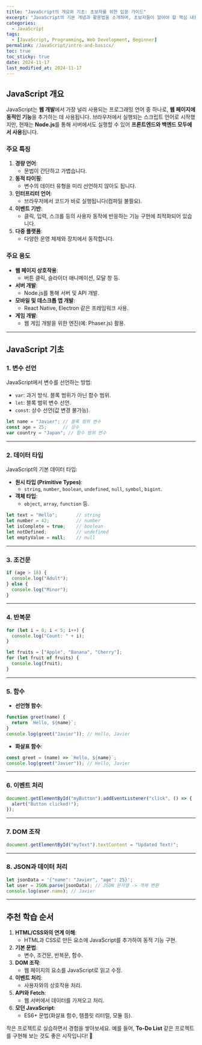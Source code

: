 ```yaml
---
title: "JavaScript의 개요와 기초: 초보자를 위한 입문 가이드"
excerpt: "JavaScript의 기본 개념과 활용법을 소개하며, 초보자들이 알아야 할 핵심 내용을 정리합니다."
categories:
  - JavaScript
tags:
  - [JavaScript, Programming, Web Development, Beginner]
permalink: /JavaScript/intro-and-basics/
toc: true
toc_sticky: true
date: 2024-11-17
last_modified_at: 2024-11-17
---
```


## JavaScript 개요

JavaScript는 **웹 개발**에서 가장 널리 사용되는 프로그래밍 언어 중 하나로, **웹 페이지에 동적인 기능**을 추가하는 데 사용됩니다. 브라우저에서 실행되는 스크립트 언어로 시작했지만, 현재는 **Node.js**를 통해 서버에서도 실행할 수 있어 **프론트엔드와 백엔드 모두에서 사용**됩니다.

### 주요 특징
1. **경량 언어**:
   - 문법이 간단하고 가볍습니다.
2. **동적 타이핑**:
   - 변수의 데이터 유형을 미리 선언하지 않아도 됩니다.
3. **인터프리터 언어**:
   - 브라우저에서 코드가 바로 실행됩니다(컴파일 불필요).
4. **이벤트 기반**:
   - 클릭, 입력, 스크롤 등의 사용자 동작에 반응하는 기능 구현에 최적화되어 있습니다.
5. **다중 플랫폼**:
   - 다양한 운영 체제와 장치에서 동작합니다.

### 주요 용도
- **웹 페이지 상호작용**:
  - 버튼 클릭, 슬라이더 애니메이션, 모달 창 등.
- **서버 개발**:
  - Node.js를 통해 서버 및 API 개발.
- **모바일 및 데스크톱 앱 개발**:
  - React Native, Electron 같은 프레임워크 사용.
- **게임 개발**:
  - 웹 게임 개발을 위한 엔진(예: Phaser.js) 활용.

---

## JavaScript 기초

### 1. 변수 선언
JavaScript에서 변수를 선언하는 방법:
- `var`: 과거 방식. 블록 범위가 아닌 함수 범위.
- `let`: 블록 범위 변수 선언.
- `const`: 상수 선언(값 변경 불가능).

```js
let name = "Javier"; // 블록 범위 변수
const age = 25;      // 상수
var country = "Japan"; // 함수 범위 변수
```

---

### 2. 데이터 타입
JavaScript의 기본 데이터 타입:
- **원시 타입 (Primitive Types)**:
  - `string`, `number`, `boolean`, `undefined`, `null`, `symbol`, `bigint`.
- **객체 타입**:
  - `object`, `array`, `function` 등.
```js
let text = "Hello";       // string
let number = 42;          // number
let isComplete = true;    // boolean
let notDefined;           // undefined
let emptyValue = null;    // null
```

---

### 3. 조건문
```js
if (age > 18) {
  console.log("Adult");
} else {
  console.log("Minor");
}
```

---

### 4. 반복문
```js
for (let i = 0; i < 5; i++) {
  console.log("Count: " + i);
}

let fruits = ["Apple", "Banana", "Cherry"];
for (let fruit of fruits) {
  console.log(fruit);
}
```

---

### 5. 함수
- **선언형 함수**:
```js
function greet(name) {
  return `Hello, ${name}`;
}
console.log(greet("Javier")); // Hello, Javier
```

- **화살표 함수**:
```js
const greet = (name) => `Hello, ${name}`;
console.log(greet("Javier")); // Hello, Javier
```

---

### 6. 이벤트 처리
```js
document.getElementById("myButton").addEventListener("click", () => {
  alert("Button clicked!");
});
```

---

### 7. DOM 조작
```js
document.getElementById("myText").textContent = "Updated Text!";
```

---

### 8. JSON과 데이터 처리
```js
let jsonData = '{"name": "Javier", "age": 25}';
let user = JSON.parse(jsonData); // JSON 문자열 -> 객체 변환
console.log(user.name); // Javier
```

---

## 추천 학습 순서
1. **HTML/CSS와의 연계 이해**:
   - HTML과 CSS로 만든 요소에 JavaScript를 추가하여 동적 기능 구현.
2. **기본 문법**:
   - 변수, 조건문, 반복문, 함수.
3. **DOM 조작**:
   - 웹 페이지의 요소를 JavaScript로 읽고 수정.
4. **이벤트 처리**:
   - 사용자와의 상호작용 처리.
5. **API와 Fetch**:
   - 웹 서버에서 데이터를 가져오고 처리.
6. **모던 JavaScript**:
   - ES6+ 문법(화살표 함수, 템플릿 리터럴, 모듈 등).

작은 프로젝트로 실습하면서 경험을 쌓아보세요. 예를 들어, **To-Do List** 같은 프로젝트를 구현해 보는 것도 좋은 시작입니다! 🚀
